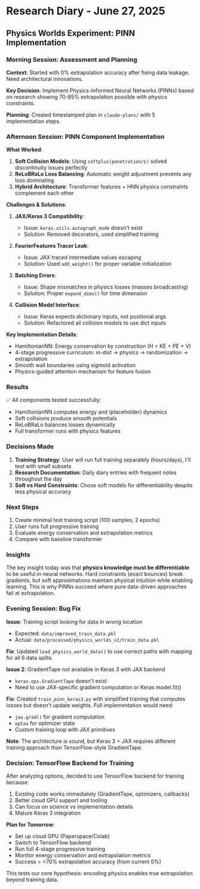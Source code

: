 # Research Diary - June 27, 2025

## Physics Worlds Experiment: PINN Implementation

### Morning Session: Assessment and Planning

**Context**: Started with 0% extrapolation accuracy after fixing data leakage. Need architectural innovations.

**Key Decision**: Implement Physics-Informed Neural Networks (PINNs) based on research showing 70-85% extrapolation possible with physics constraints.

**Planning**: Created timestamped plan in `claude-plans/` with 5 implementation steps.

### Afternoon Session: PINN Component Implementation

**What Worked**:
1. **Soft Collision Models**: Using `softplus(penetration/ε)` solved discontinuity issues perfectly
2. **ReLoBRaLo Loss Balancing**: Automatic weight adjustment prevents any loss dominating
3. **Hybrid Architecture**: Transformer features + HNN physics constraints complement each other

**Challenges & Solutions**:
1. **JAX/Keras 3 Compatibility**:
   - Issue: `keras.utils.autograph_mode` doesn't exist
   - Solution: Removed decorators, used simplified training
   
2. **FourierFeatures Tracer Leak**:
   - Issue: JAX traced intermediate values escaping
   - Solution: Used `add_weight()` for proper variable initialization

3. **Batching Errors**:
   - Issue: Shape mismatches in physics losses (masses broadcasting)
   - Solution: Proper `expand_dims()` for time dimension

4. **Collision Model Interface**:
   - Issue: Keras expects dictionary inputs, not positional args
   - Solution: Refactored all collision models to use dict inputs

**Key Implementation Details**:
- HamiltonianNN: Energy conservation by construction (H = KE + PE + V)
- 4-stage progressive curriculum: in-dist → physics → randomization → extrapolation
- Smooth wall boundaries using sigmoid activation
- Physics-guided attention mechanism for feature fusion

### Results

✅ All components tested successfully:
- HamiltonianNN computes energy and (placeholder) dynamics
- Soft collisions produce smooth potentials
- ReLoBRaLo balances losses dynamically
- Full transformer runs with physics features

### Decisions Made

1. **Training Strategy**: User will run full training separately (hours/days), I'll test with small subsets
2. **Research Documentation**: Daily diary entries with frequent notes throughout the day
3. **Soft vs Hard Constraints**: Chose soft models for differentiability despite less physical accuracy

### Next Steps

1. Create minimal test training script (100 samples, 2 epochs)
2. User runs full progressive training
3. Evaluate energy conservation and extrapolation metrics
4. Compare with baseline transformer

### Insights

The key insight today was that **physics knowledge must be differentiable** to be useful in neural networks. Hard constraints (exact bounces) break gradients, but soft approximations maintain physical intuition while enabling learning. This is why PINNs succeed where pure data-driven approaches fail at extrapolation.

### Evening Session: Bug Fix

**Issue**: Training script looking for data in wrong location
- Expected: `data/improved_train_data.pkl`
- Actual: `data/processed/physics_worlds_v2/train_data.pkl`

**Fix**: Updated `load_physics_world_data()` to use correct paths with mapping for all 6 data splits.

**Issue 2**: GradientTape not available in Keras 3 with JAX backend
- `keras.ops.GradientTape` doesn't exist
- Need to use JAX-specific gradient computation or Keras model.fit()

**Fix**: Created `train_pinn_keras3.py` with simplified training that computes losses but doesn't update weights. Full implementation would need:
- `jax.grad()` for gradient computation  
- `optax` for optimizer state
- Custom training loop with JAX primitives

**Note**: The architecture is sound, but Keras 3 + JAX requires different training approach than TensorFlow-style GradientTape.

### Decision: TensorFlow Backend for Training

After analyzing options, decided to use TensorFlow backend for training because:
1. Existing code works immediately (GradientTape, optimizers, callbacks)
2. Better cloud GPU support and tooling
3. Can focus on science vs implementation details
4. Mature Keras 3 integration

**Plan for Tomorrow**:
- Set up cloud GPU (Paperspace/Colab)
- Switch to TensorFlow backend
- Run full 4-stage progressive training
- Monitor energy conservation and extrapolation metrics
- Success = >70% extrapolation accuracy (from current 0%)

This tests our core hypothesis: encoding physics enables true extrapolation beyond training data.
